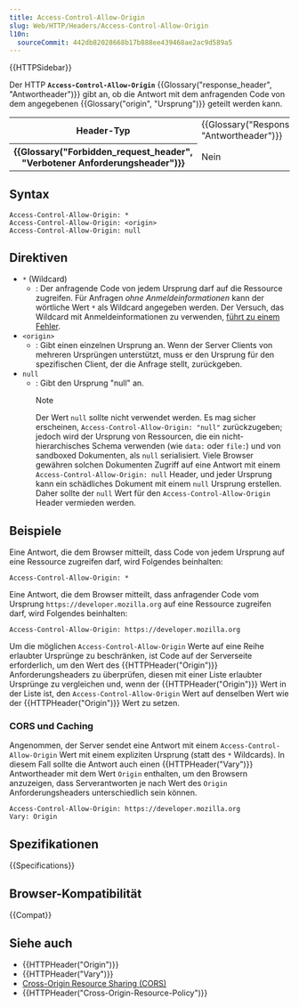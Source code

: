 ```yaml
---
title: Access-Control-Allow-Origin
slug: Web/HTTP/Headers/Access-Control-Allow-Origin
l10n:
  sourceCommit: 442db82028668b17b888ee439468ae2ac9d589a5
---
```


{{HTTPSidebar}}

Der HTTP **`Access-Control-Allow-Origin`** {{Glossary("response_header", "Antwortheader")}} gibt an, ob die Antwort mit dem anfragenden Code von dem angegebenen {{Glossary("origin", "Ursprung")}} geteilt werden kann.

<table class="properties">
  <tbody>
    <tr>
      <th scope="row">Header-Typ</th>
      <td>{{Glossary("Response_header", "Antwortheader")}}</td>
    </tr>
    <tr>
      <th scope="row">{{Glossary("Forbidden_request_header", "Verbotener Anforderungsheader")}}</th>
      <td>Nein</td>
    </tr>
  </tbody>
</table>

## Syntax

```http
Access-Control-Allow-Origin: *
Access-Control-Allow-Origin: <origin>
Access-Control-Allow-Origin: null
```

## Direktiven

- `*` (Wildcard)
  - : Der anfragende Code von jedem Ursprung darf auf die Ressource zugreifen.
    Für Anfragen _ohne Anmeldeinformationen_ kann der wörtliche Wert `*` als Wildcard angegeben werden.
    Der Versuch, das Wildcard mit Anmeldeinformationen zu verwenden, [führt zu einem Fehler](/de/docs/Web/HTTP/CORS/Errors/CORSNotSupportingCredentials).
- `<origin>`
  - : Gibt einen einzelnen Ursprung an. Wenn der Server Clients von mehreren Ursprüngen unterstützt, muss er den Ursprung für den spezifischen Client, der die Anfrage stellt, zurückgeben.
- `null`
  - : Gibt den Ursprung "null" an.
    > [!NOTE]
    > Der Wert `null` sollte nicht verwendet werden. Es mag sicher erscheinen, `Access-Control-Allow-Origin: "null"` zurückzugeben; jedoch wird der Ursprung von Ressourcen, die ein nicht-hierarchisches Schema verwenden (wie `data:` oder `file:`) und von sandboxed Dokumenten, als `null` serialisiert.
    > Viele Browser gewähren solchen Dokumenten Zugriff auf eine Antwort mit einem `Access-Control-Allow-Origin: null` Header, und jeder Ursprung kann ein schädliches Dokument mit einem `null` Ursprung erstellen.
    > Daher sollte der `null` Wert für den `Access-Control-Allow-Origin` Header vermieden werden.

## Beispiele

Eine Antwort, die dem Browser mitteilt, dass Code von jedem Ursprung auf eine Ressource zugreifen darf, wird Folgendes beinhalten:

```http
Access-Control-Allow-Origin: *
```

Eine Antwort, die dem Browser mitteilt, dass anfragender Code vom Ursprung `https://developer.mozilla.org` auf eine Ressource zugreifen darf, wird Folgendes beinhalten:

```http
Access-Control-Allow-Origin: https://developer.mozilla.org
```

Um die möglichen `Access-Control-Allow-Origin` Werte auf eine Reihe erlaubter Ursprünge zu beschränken, ist Code auf der Serverseite erforderlich, um den Wert des {{HTTPHeader("Origin")}} Anforderungsheaders zu überprüfen, diesen mit einer Liste erlaubter Ursprünge zu vergleichen und, wenn der {{HTTPHeader("Origin")}} Wert in der Liste ist, den `Access-Control-Allow-Origin` Wert auf denselben Wert wie der {{HTTPHeader("Origin")}} Wert zu setzen.

### CORS und Caching

Angenommen, der Server sendet eine Antwort mit einem `Access-Control-Allow-Origin` Wert mit einem expliziten Ursprung (statt des `*` Wildcards). In diesem Fall sollte die Antwort auch einen {{HTTPHeader("Vary")}} Antwortheader mit dem Wert `Origin` enthalten, um den Browsern anzuzeigen, dass Serverantworten je nach Wert des `Origin` Anforderungsheaders unterschiedlich sein können.

```http
Access-Control-Allow-Origin: https://developer.mozilla.org
Vary: Origin
```

## Spezifikationen

{{Specifications}}

## Browser-Kompatibilität

{{Compat}}

## Siehe auch

- {{HTTPHeader("Origin")}}
- {{HTTPHeader("Vary")}}
- [Cross-Origin Resource Sharing (CORS)](/de/docs/Web/HTTP/CORS)
- {{HTTPHeader("Cross-Origin-Resource-Policy")}}

